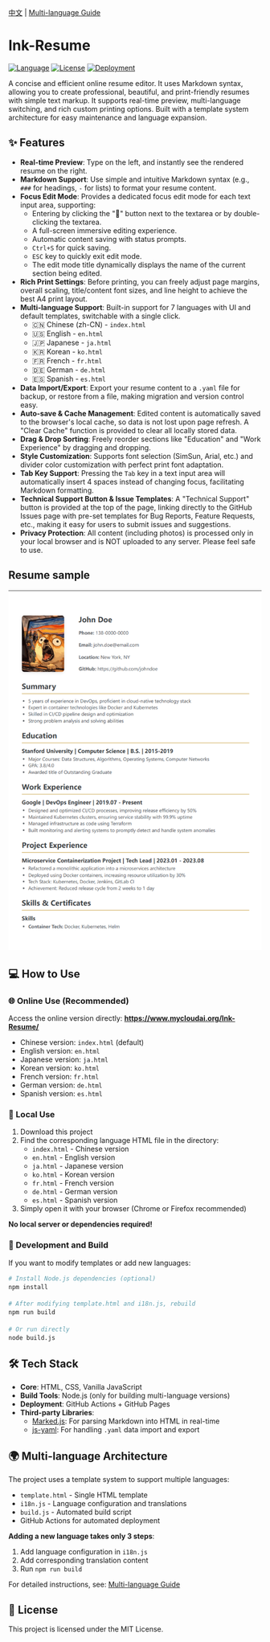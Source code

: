 [中文](./README.md) | [Multi-language Guide](./MULTILANG.md)

# Ink-Resume

[![Language](https://img.shields.io/badge/language-HTML%2BCSS%2BJS-orange)](https://shields.io/)
[![License](https://img.shields.io/badge/license-MIT-blue)](https://opensource.org/licenses/MIT)
[![Deployment](https://img.shields.io/badge/deployment-GitHub%20Pages-brightgreen)](https://www.mycloudai.org/Ink-Resume/)

A concise and efficient online resume editor. It uses Markdown syntax, allowing you to create professional, beautiful, and print-friendly resumes with simple text markup. It supports real-time preview, multi-language switching, and rich custom printing options. Built with a template system architecture for easy maintenance and language expansion.

## ✨ Features

*   **Real-time Preview**: Type on the left, and instantly see the rendered resume on the right.
*   **Markdown Support**: Use simple and intuitive Markdown syntax (e.g., `###` for headings, `-` for lists) to format your resume content.
*   **Focus Edit Mode**: Provides a dedicated focus edit mode for each text input area, supporting:
    *   Entering by clicking the "📝" button next to the textarea or by double-clicking the textarea.
    *   A full-screen immersive editing experience.
    *   Automatic content saving with status prompts.
    *   `Ctrl+S` for quick saving.
    *   `ESC` key to quickly exit edit mode.
    *   The edit mode title dynamically displays the name of the current section being edited.
*   **Rich Print Settings**: Before printing, you can freely adjust page margins, overall scaling, title/content font sizes, and line height to achieve the best A4 print layout.
*   **Multi-language Support**: Built-in support for 7 languages with UI and default templates, switchable with a single click.
    - 🇨🇳 Chinese (zh-CN) - `index.html`
    - 🇺🇸 English - `en.html`  
    - 🇯🇵 Japanese - `ja.html`
    - 🇰🇷 Korean - `ko.html`
    - 🇫🇷 French - `fr.html`
    - 🇩🇪 German - `de.html`
    - 🇪🇸 Spanish - `es.html`
*   **Data Import/Export**: Export your resume content to a `.yaml` file for backup, or restore from a file, making migration and version control easy.
*   **Auto-save & Cache Management**: Edited content is automatically saved to the browser's local cache, so data is not lost upon page refresh. A "Clear Cache" function is provided to clear all locally stored data.
*   **Drag & Drop Sorting**: Freely reorder sections like "Education" and "Work Experience" by dragging and dropping.
*   **Style Customization**: Supports font selection (SimSun, Arial, etc.) and divider color customization with perfect print font adaptation.
*   **Tab Key Support**: Pressing the `Tab` key in a text input area will automatically insert 4 spaces instead of changing focus, facilitating Markdown formatting.
*   **Technical Support Button & Issue Templates**: A "Technical Support" button is provided at the top of the page, linking directly to the GitHub Issues page with pre-set templates for Bug Reports, Feature Requests, etc., making it easy for users to submit issues and suggestions.
*   **Privacy Protection**: All content (including photos) is processed only in your local browser and is NOT uploaded to any server. Please feel safe to use.

## Resume sample
![en-sample](./sample/en.png)

## 💻 How to Use

### 🌐 Online Use (Recommended)

Access the online version directly: **https://www.mycloudai.org/Ink-Resume/**

- Chinese version: `index.html` (default)
- English version: `en.html`
- Japanese version: `ja.html`
- Korean version: `ko.html`
- French version: `fr.html`
- German version: `de.html`
- Spanish version: `es.html`

### 💽 Local Use

1. Download this project
2. Find the corresponding language HTML file in the directory:
   - `index.html` - Chinese version
   - `en.html` - English version
   - `ja.html` - Japanese version
   - `ko.html` - Korean version
   - `fr.html` - French version
   - `de.html` - German version
   - `es.html` - Spanish version
3. Simply open it with your browser (Chrome or Firefox recommended)

**No local server or dependencies required!**

### 🔧 Development and Build

If you want to modify templates or add new languages:

```bash
# Install Node.js dependencies (optional)
npm install

# After modifying template.html and i18n.js, rebuild
npm run build

# Or run directly
node build.js
```

## 🛠️ Tech Stack

*   **Core**: HTML, CSS, Vanilla JavaScript
*   **Build Tools**: Node.js (only for building multi-language versions)
*   **Deployment**: GitHub Actions + GitHub Pages
*   **Third-party Libraries**:
    *   [Marked.js](https://marked.js.org/): For parsing Markdown into HTML in real-time
    *   [js-yaml](https://github.com/nodeca/js-yaml): For handling `.yaml` data import and export

## 🌍 Multi-language Architecture

The project uses a template system to support multiple languages:

- `template.html` - Single HTML template
- `i18n.js` - Language configuration and translations
- `build.js` - Automated build script
- GitHub Actions for automated deployment

**Adding a new language takes only 3 steps**:
1. Add language configuration in `i18n.js`
2. Add corresponding translation content
3. Run `npm run build`

For detailed instructions, see: [Multi-language Guide](./MULTILANG.md)

## 📄 License

This project is licensed under the MIT License.
